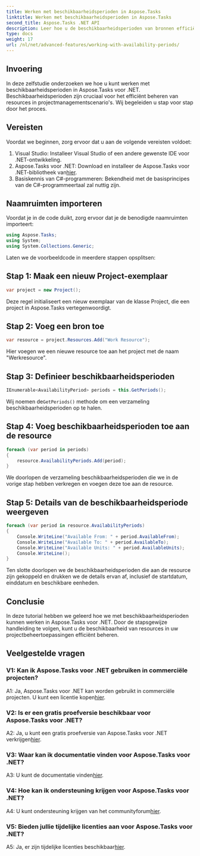 ```yaml
---
title: Werken met beschikbaarheidsperioden in Aspose.Tasks
linktitle: Werken met beschikbaarheidsperioden in Aspose.Tasks
second_title: Aspose.Tasks .NET API
description: Leer hoe u de beschikbaarheidsperioden van bronnen efficiënt kunt beheren met Aspose.Tasks voor .NET. Deze tutorial biedt een stapsgewijze handleiding voor het werken met beschikbaarheidsperioden in uw .NET-projecten.
type: docs
weight: 17
url: /nl/net/advanced-features/working-with-availability-periods/
---
```

## Invoering

In deze zelfstudie onderzoeken we hoe u kunt werken met beschikbaarheidsperioden in Aspose.Tasks voor .NET. Beschikbaarheidsperioden zijn cruciaal voor het efficiënt beheren van resources in projectmanagementscenario's. Wij begeleiden u stap voor stap door het proces.

## Vereisten

Voordat we beginnen, zorg ervoor dat u aan de volgende vereisten voldoet:

1. Visual Studio: Installeer Visual Studio of een andere gewenste IDE voor .NET-ontwikkeling.
2.  Aspose.Tasks voor .NET: Download en installeer de Aspose.Tasks voor .NET-bibliotheek van[hier](https://releases.aspose.com/tasks/net/).
3. Basiskennis van C#-programmeren: Bekendheid met de basisprincipes van de C#-programmeertaal zal nuttig zijn.

## Naamruimten importeren

Voordat je in de code duikt, zorg ervoor dat je de benodigde naamruimten importeert:

```csharp
using Aspose.Tasks;
using System;
using System.Collections.Generic;


```

Laten we de voorbeeldcode in meerdere stappen opsplitsen:

## Stap 1: Maak een nieuw Project-exemplaar

```csharp
var project = new Project();
```

Deze regel initialiseert een nieuw exemplaar van de klasse Project, die een project in Aspose.Tasks vertegenwoordigt.

## Stap 2: Voeg een bron toe

```csharp
var resource = project.Resources.Add("Work Resource");
```

Hier voegen we een nieuwe resource toe aan het project met de naam "Werkresource".

## Stap 3: Definieer beschikbaarheidsperioden

```csharp
IEnumerable<AvailabilityPeriod> periods = this.GetPeriods();
```

 Wij noemen de`GetPeriods()` methode om een verzameling beschikbaarheidsperioden op te halen.

## Stap 4: Voeg beschikbaarheidsperioden toe aan de resource

```csharp
foreach (var period in periods)
{
    resource.AvailabilityPeriods.Add(period);
}
```

We doorlopen de verzameling beschikbaarheidsperioden die we in de vorige stap hebben verkregen en voegen deze toe aan de resource.

## Stap 5: Details van de beschikbaarheidsperiode weergeven

```csharp
foreach (var period in resource.AvailabilityPeriods)
{
    Console.WriteLine("Available From: " + period.AvailableFrom);
    Console.WriteLine("Available To: " + period.AvailableTo);
    Console.WriteLine("Available Units: " + period.AvailableUnits);
    Console.WriteLine();
}
```

Ten slotte doorlopen we de beschikbaarheidsperioden die aan de resource zijn gekoppeld en drukken we de details ervan af, inclusief de startdatum, einddatum en beschikbare eenheden.

## Conclusie

In deze tutorial hebben we geleerd hoe we met beschikbaarheidsperioden kunnen werken in Aspose.Tasks voor .NET. Door de stapsgewijze handleiding te volgen, kunt u de beschikbaarheid van resources in uw projectbeheertoepassingen efficiënt beheren.

## Veelgestelde vragen

### V1: Kan ik Aspose.Tasks voor .NET gebruiken in commerciële projecten?

 A1: Ja, Aspose.Tasks voor .NET kan worden gebruikt in commerciële projecten. U kunt een licentie kopen[hier](https://purchase.aspose.com/buy).

### V2: Is er een gratis proefversie beschikbaar voor Aspose.Tasks voor .NET?

A2: Ja, u kunt een gratis proefversie van Aspose.Tasks voor .NET verkrijgen[hier](https://releases.aspose.com/).

### V3: Waar kan ik documentatie vinden voor Aspose.Tasks voor .NET?

 A3: U kunt de documentatie vinden[hier](https://reference.aspose.com/tasks/net/).

### V4: Hoe kan ik ondersteuning krijgen voor Aspose.Tasks voor .NET?

 A4: U kunt ondersteuning krijgen van het communityforum[hier](https://forum.aspose.com/c/tasks/15).

### V5: Bieden jullie tijdelijke licenties aan voor Aspose.Tasks voor .NET?

 A5: Ja, er zijn tijdelijke licenties beschikbaar[hier](https://purchase.aspose.com/temporary-license/).